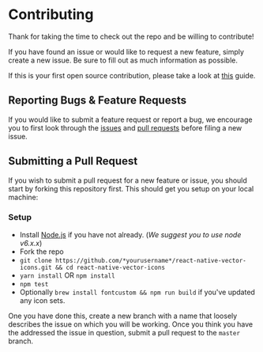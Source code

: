 # Contributing

Thank for taking the time to check out the repo and be willing to contribute!

If you have found an issue or would like to request a new feature, simply create a new issue. Be sure to fill out as much information as possible.

If this is your first open source contribution, please take a look at [this](https://egghead.io/courses/how-to-contribute-to-an-open-source-project-on-github) guide.

## Reporting Bugs & Feature Requests

If you would like to submit a feature request or report a bug, we encourage you to first look through the [issues](https://github.com/react-native-vector-icons/loki/issues) and [pull requests](https://github.com/oblador/react-native-vector-icons/pulls) before filing a new issue.

## Submitting a Pull Request

If you wish to submit a pull request for a new feature or issue, you should start by forking this repository first. This should get you setup on your local machine:

### Setup

- Install [Node.js](https://nodejs.org/) if you have not already. (_We suggest you to use node v6.x.x_)
- Fork the repo
- `git clone https://github.com/*yourusername*/react-native-vector-icons.git && cd react-native-vector-icons`
- `yarn install` OR `npm install`
- `npm test`
- Optionally `brew install fontcustom && npm run build` if you've updated any icon sets.

One you have done this, create a new branch with a name that loosely describes the issue on which you will be working. Once you think you have the addressed the issue in question, submit a pull request to the `master` branch.

